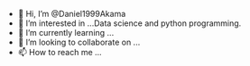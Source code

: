 - 👋 Hi, I’m @Daniel1999Akama
- 👀 I’m interested in ...Data science and python programming.
- 🌱 I’m currently learning ...
- 💞️ I’m looking to collaborate on ...
- 📫 How to reach me ...

<!---
Daniel1999Akama/Daniel1999Akama is a ✨ special ✨ repository because its `README.md` (this file) appears on your GitHub profile.
You can click the Preview link to take a look at your changes.
--->

